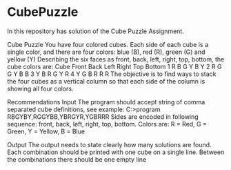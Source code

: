 # CubePuzzle

In this repository has solution of the Cube Puzzle Assignment.


Cube Puzzle
You have four colored cubes. Each side of each cube is a single color, and there are four
colors: blue (B), red (R), green (G) and yellow (Y) Describing the six faces as front, back,
left, right, top, bottom, the cube colors are:
Cube Front Back Left Right Top Bottom
1 R B G Y B Y
2 R G G Y B B
3 Y B R G Y R
4 Y G B R R R
The objective is to find ways to stack the four cubes as a vertical column so that each side of
the column is showing all four colors.


Recommendations
Input
The program should accept string of comma separated cube definitions, see example:
C:\>program RBGYBY,RGGYBB,YBRGYR,YGBRRR
Sides are encoded in following sequence: front, back, left, right, top, bottom.
Colors are: R = Red, G = Green, Y = Yellow, B = Blue

Output
The output needs to state clearly how many solutions are found. Each combination should
be printed with one cube on a single line. Between the combinations there should be one
empty line
